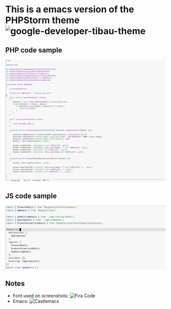 # This is a emacs version of the PHPStorm theme ![google-developer-tibau-theme](https://github.com/richellyitalo/google-developer-tibau-theme)

## PHP code sample
![](https://raw.githubusercontent.com/Ldnz/google-developer-tibau-emacs-theme/master/screenshots/php.png)

## JS code sample
![](https://raw.githubusercontent.com/Ldnz/google-developer-tibau-emacs-theme/master/screenshots/js.png)

## Notes
- Font used on screenshots: ![Fira Code](https://github.com/tonsky/FiraCode)
- Emacs: ![Castlemacs](https://github.com/freetonik/castlemacs)
